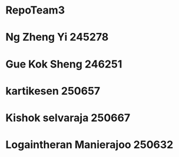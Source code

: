 # RepoTeam3
# Ng Zheng Yi 245278
# Gue Kok Sheng 246251
# kartikesen 250657
# Kishok selvaraja 250667
# Logaintheran Manierajoo 250632
